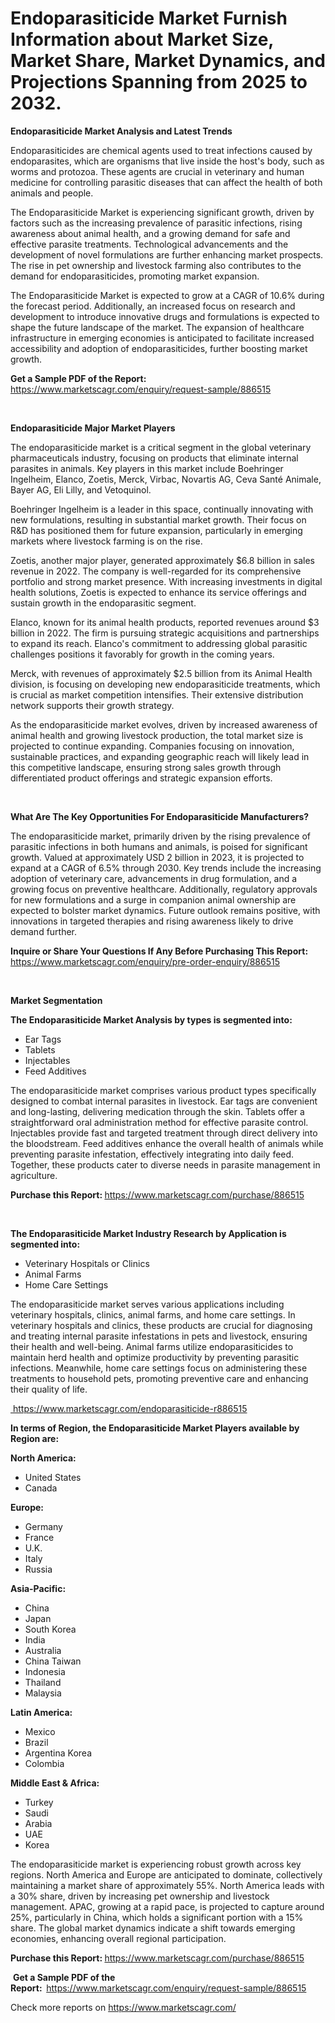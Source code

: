 <p><h1>Endoparasiticide Market Furnish Information about Market Size, Market Share, Market Dynamics, and Projections Spanning from 2025 to 2032.</h1></p><p><strong>Endoparasiticide Market Analysis and Latest Trends</strong></p>
<p><p>Endoparasiticides are chemical agents used to treat infections caused by endoparasites, which are organisms that live inside the host's body, such as worms and protozoa. These agents are crucial in veterinary and human medicine for controlling parasitic diseases that can affect the health of both animals and people.</p><p>The Endoparasiticide Market is experiencing significant growth, driven by factors such as the increasing prevalence of parasitic infections, rising awareness about animal health, and a growing demand for safe and effective parasite treatments. Technological advancements and the development of novel formulations are further enhancing market prospects. The rise in pet ownership and livestock farming also contributes to the demand for endoparasiticides, promoting market expansion.</p><p>The Endoparasiticide Market is expected to grow at a CAGR of 10.6% during the forecast period. Additionally, an increased focus on research and development to introduce innovative drugs and formulations is expected to shape the future landscape of the market. The expansion of healthcare infrastructure in emerging economies is anticipated to facilitate increased accessibility and adoption of endoparasiticides, further boosting market growth.</p></p>
<p><strong>Get a Sample PDF of the Report:&nbsp;</strong> <a href="https://www.marketscagr.com/enquiry/request-sample/886515?utm_campaign=3096&utm_medium=2&utm_source=Github&utm_content=ia&utm_term=08032025&utm_id=endoparasiticide">https://www.marketscagr.com/enquiry/request-sample/886515</a></p>
<p>&nbsp;</p>
<p><strong>Endoparasiticide Major Market Players</strong></p>
<p><p>The endoparasiticide market is a critical segment in the global veterinary pharmaceuticals industry, focusing on products that eliminate internal parasites in animals. Key players in this market include Boehringer Ingelheim, Elanco, Zoetis, Merck, Virbac, Novartis AG, Ceva Santé Animale, Bayer AG, Eli Lilly, and Vetoquinol.</p><p>Boehringer Ingelheim is a leader in this space, continually innovating with new formulations, resulting in substantial market growth. Their focus on R&D has positioned them for future expansion, particularly in emerging markets where livestock farming is on the rise.</p><p>Zoetis, another major player, generated approximately $6.8 billion in sales revenue in 2022. The company is well-regarded for its comprehensive portfolio and strong market presence. With increasing investments in digital health solutions, Zoetis is expected to enhance its service offerings and sustain growth in the endoparasitic segment.</p><p>Elanco, known for its animal health products, reported revenues around $3 billion in 2022. The firm is pursuing strategic acquisitions and partnerships to expand its reach. Elanco's commitment to addressing global parasitic challenges positions it favorably for growth in the coming years.</p><p>Merck, with revenues of approximately $2.5 billion from its Animal Health division, is focusing on developing new endoparasiticide treatments, which is crucial as market competition intensifies. Their extensive distribution network supports their growth strategy.</p><p>As the endoparasiticide market evolves, driven by increased awareness of animal health and growing livestock production, the total market size is projected to continue expanding. Companies focusing on innovation, sustainable practices, and expanding geographic reach will likely lead in this competitive landscape, ensuring strong sales growth through differentiated product offerings and strategic expansion efforts.</p></p>
<p>&nbsp;</p>
<p><strong>What Are The Key Opportunities For Endoparasiticide Manufacturers?</strong></p>
<p><p>The endoparasiticide market, primarily driven by the rising prevalence of parasitic infections in both humans and animals, is poised for significant growth. Valued at approximately USD 2 billion in 2023, it is projected to expand at a CAGR of 6.5% through 2030. Key trends include the increasing adoption of veterinary care, advancements in drug formulation, and a growing focus on preventive healthcare. Additionally, regulatory approvals for new formulations and a surge in companion animal ownership are expected to bolster market dynamics. Future outlook remains positive, with innovations in targeted therapies and rising awareness likely to drive demand further.</p></p>
<p><strong>Inquire or Share Your Questions If Any Before Purchasing This Report:</strong> <a href="https://www.marketscagr.com/enquiry/pre-order-enquiry/886515?utm_campaign=3096&utm_medium=2&utm_source=Github&utm_content=ia&utm_term=08032025&utm_id=endoparasiticide">https://www.marketscagr.com/enquiry/pre-order-enquiry/886515</a></p>
<p>&nbsp;</p>
<p><strong>Market Segmentation</strong></p>
<p><strong>The Endoparasiticide Market Analysis by types is segmented into:</strong></p>
<p><ul><li>Ear Tags</li><li>Tablets</li><li>Injectables</li><li>Feed Additives</li></ul></p>
<p><p>The endoparasiticide market comprises various product types specifically designed to combat internal parasites in livestock. Ear tags are convenient and long-lasting, delivering medication through the skin. Tablets offer a straightforward oral administration method for effective parasite control. Injectables provide fast and targeted treatment through direct delivery into the bloodstream. Feed additives enhance the overall health of animals while preventing parasite infestation, effectively integrating into daily feed. Together, these products cater to diverse needs in parasite management in agriculture.</p></p>
<p><strong>Purchase this Report:&nbsp;</strong><a href="https://www.marketscagr.com/purchase/886515?utm_campaign=3096&utm_medium=2&utm_source=Github&utm_content=ia&utm_term=08032025&utm_id=endoparasiticide">https://www.marketscagr.com/purchase/886515</a></p>
<p>&nbsp;</p>
<p><strong>The Endoparasiticide Market Industry Research by Application is segmented into:</strong></p>
<p><ul><li>Veterinary Hospitals or Clinics</li><li>Animal Farms</li><li>Home Care Settings</li></ul></p>
<p><p>The endoparasiticide market serves various applications including veterinary hospitals, clinics, animal farms, and home care settings. In veterinary hospitals and clinics, these products are crucial for diagnosing and treating internal parasite infestations in pets and livestock, ensuring their health and well-being. Animal farms utilize endoparasiticides to maintain herd health and optimize productivity by preventing parasitic infections. Meanwhile, home care settings focus on administering these treatments to household pets, promoting preventive care and enhancing their quality of life.</p></p>
<p><a href="https://www.marketscagr.com/endoparasiticide-r886515?utm_campaign=3096&utm_medium=2&utm_source=Github&utm_content=ia&utm_term=08032025&utm_id=endoparasiticide">&nbsp;https://www.marketscagr.com/endoparasiticide-r886515</a></p>
<p><strong>In terms of Region, the Endoparasiticide Market Players available by Region are:</strong></p>
<p>
    <p> <strong> North America: </strong>
        <ul>
            <li>United States</li>
            <li>Canada</li>
        </ul>
        </p> 
    <p> <strong> Europe: </strong>
        <ul>
            <li>Germany</li>
            <li>France</li>
            <li>U.K.</li>
            <li>Italy</li>
            <li>Russia</li>
        </ul>
        </p> 
    <p> <strong> Asia-Pacific: </strong>
        <ul>
            <li>China</li>
            <li>Japan</li>
            <li>South Korea</li>
            <li>India</li>
            <li>Australia</li>
            <li>China Taiwan</li>
            <li>Indonesia</li>
            <li>Thailand</li>
            <li>Malaysia</li>
        </ul>
        </p> 
    <p> <strong> Latin America: </strong>
        <ul>
            <li>Mexico</li>
            <li>Brazil</li>
            <li>Argentina Korea</li>
            <li>Colombia</li>
        </ul>
        </p> 
    <p> <strong> Middle East & Africa: </strong>
        <ul>
            <li>Turkey</li>
            <li>Saudi</li>
            <li>Arabia</li>
            <li>UAE</li>
            <li>Korea</li>
        </ul>
    </p>
    </p>
<p><p>The endoparasiticide market is experiencing robust growth across key regions. North America and Europe are anticipated to dominate, collectively maintaining a market share of approximately 55%. North America leads with a 30% share, driven by increasing pet ownership and livestock management. APAC, growing at a rapid pace, is projected to capture around 25%, particularly in China, which holds a significant portion with a 15% share. The global market dynamics indicate a shift towards emerging economies, enhancing overall regional participation.</p></p>
<p><strong>Purchase this Report: </strong><a href="https://www.marketscagr.com/purchase/886515?utm_campaign=3096&utm_medium=2&utm_source=Github&utm_content=ia&utm_term=08032025&utm_id=endoparasiticide">https://www.marketscagr.com/purchase/886515</a></p>
<p>&nbsp;<strong>Get a Sample PDF of the Report:&nbsp;&nbsp;</strong><a href="https://www.marketscagr.com/enquiry/request-sample/886515?utm_campaign=3096&utm_medium=2&utm_source=Github&utm_content=ia&utm_term=08032025&utm_id=endoparasiticide">https://www.marketscagr.com/enquiry/request-sample/886515</a></p>
<p><strong></strong></p>
<p>Check more reports on <a href="https://www.marketscagr.com/?utm_campaign=3096&utm_medium=2&utm_source=Github&utm_content=ia&utm_term=08032025&utm_id=endoparasiticide">https://www.marketscagr.com/</a></p>